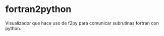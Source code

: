 fortran2python
==============

Visualizador que hace uso de f2py para comunicar subrutinas fortran con python.